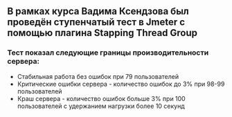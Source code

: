 ## В рамках курса Вадима Ксендзова был проведён ступенчатый тест в Jmeter с помощью плагина Stapping Thread Group
### Тест показал следующие границы производительности сервера:
- Стабильная работа без ошибок при 79 пользователей
- Критические ошибки сервера - количество ошибок до 3% при 98-99 пользователей
- Краш сервера - количество ошибок больше 3% при 100 пользователей с удержанием нагрузки более 10 секунд
